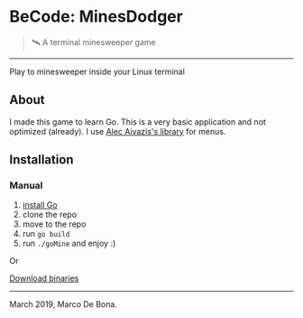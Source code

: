 # BeCode: MinesDodger

> 🛰️ A terminal minesweeper game

---

Play to minesweeper inside your Linux terminal

## About

I made this game to learn Go. This is a very basic application and not optimized (already).
I use [Alec Aivazis's library](https://github.com/AlecAivazis/survey) for menus.

## Installation
### Manual
1. [install Go](https://golang.org/doc/install)
2. clone the repo
3. move to the repo
4. run `go build`
5. run `./goMine` and enjoy :)

Or

[Download binaries](https://github.com/AnarionBe/MinesDodger/releases)

---

March 2019, Marco De Bona.
